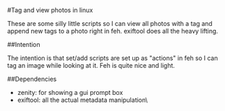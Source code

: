 #Tag and view photos in linux

These are some silly little scripts so I can view all photos with a tag and append new tags to a
photo right in feh. exiftool does all the heavy lifting.

##Intention

The intention is that set/add scripts are set up as "actions" in feh so I can tag an image while
looking at it. Feh is quite nice and light.

##Dependencies
* zenity: for showing a gui prompt box
* exiftool: all the actual metadata manipulation\

